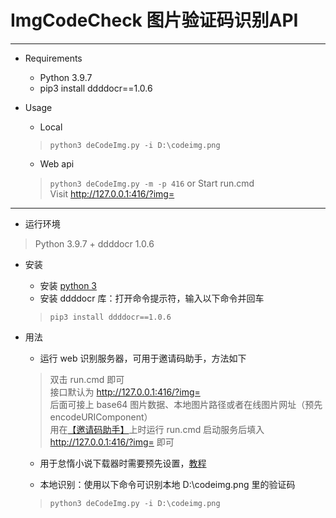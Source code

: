 ImgCodeCheck 图片验证码识别API
==========================

---
+ Requirements
  - Python 3.9.7
  - pip3 install ddddocr==1.0.6

+ Usage
  - Local
  > `python3 deCodeImg.py -i D:\codeimg.png`

  - Web api
  > `python3 deCodeImg.py -m -p 416` or Start run.cmd <br>
  > Visit http://127.0.0.1:416/?img=
  
---
+ 运行环境
> Python 3.9.7 + ddddocr 1.0.6

+ 安装
  - 安装 [python 3](https://www.python.org/downloads/)
  - 安装 ddddocr 库：打开命令提示符，输入以下命令并回车
  > `pip3 install ddddocr==1.0.6`
+ 用法
  - 运行 web 识别服务器，可用于邀请码助手，方法如下
  > 双击 run.cmd 即可<br>
  > 接口默认为 http://127.0.0.1:416/?img= <br>后面可接上 base64 图片数据、本地图片路径或者在线图片网址（预先 encodeURIComponent）<br>
用在[【邀请码助手】](https://chrome.google.com/webstore/detail/register-invitation-code/ndmlflmkmohjoechiepcpflbljadmemp)上时运行 run.cmd 启动服务后填入 http://127.0.0.1:416/?img= 即可

  - 用于怠惰小说下载器时需要预先设置，[教程](https://afdian.net/p/c7fc3abc8e8411ee9b1852540025c377)

  - 本地识别：使用以下命令可识别本地 D:\codeimg.png 里的验证码
  > `python3 deCodeImg.py -i D:\codeimg.png`
